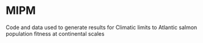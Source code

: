 # MIPM

Code and data used to generate results for Climatic limits to Atlantic salmon population fitness at continental scales
